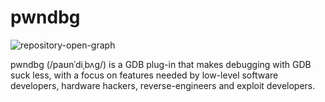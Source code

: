 # pwndbg

![repository-open-graph](https://github.com/pwndbg/pwndbg/assets/150354584/6c22b130-e811-4f13-9383-f98030f82ef4)

pwndbg (/paʊnˈdiˌbʌɡ/) is a GDB plug-in that makes debugging with GDB suck less, with a focus on features needed by low-level software developers, hardware hackers, reverse-engineers and exploit developers.
